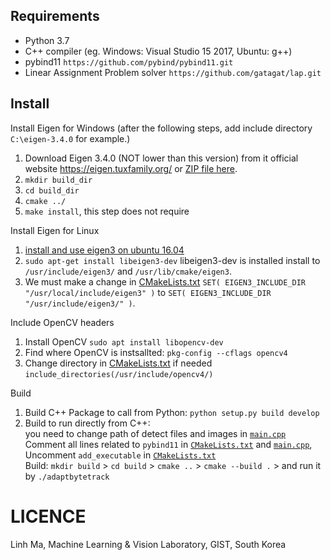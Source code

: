 
## Requirements

- Python 3.7
- C++ compiler (eg. Windows: Visual Studio 15 2017, Ubuntu: g++)
- pybind11 `https://github.com/pybind/pybind11.git`
- Linear Assignment Problem solver `https://github.com/gatagat/lap.git`
## Install

Install Eigen for Windows (after the following steps, add include directory `C:\eigen-3.4.0` for example.)
1) Download Eigen 3.4.0 (NOT lower than this version) from it official website https://eigen.tuxfamily.org/ or [ZIP file here](https://gitlab.com/libeigen/eigen/-/archive/3.4.0/eigen-3.4.0.zip).
2) `mkdir build_dir`
3) `cd build_dir`
4) `cmake ../`
5) `make install`, this step does not require

Install Eigen for Linux
1) [install and use eigen3 on ubuntu 16.04](https://kezunlin.me/post/d97b21ee/) 
2) `sudo apt-get install libeigen3-dev` libeigen3-dev is installed install to `/usr/include/eigen3/` and `/usr/lib/cmake/eigen3`.
3) We must make a change in [CMakeLists.txt](CMakeLists.txt) `SET( EIGEN3_INCLUDE_DIR "/usr/local/include/eigen3" )` to `SET( EIGEN3_INCLUDE_DIR "/usr/include/eigen3/" )`.

Include OpenCV headers
1) Install OpenCV `sudo apt install libopencv-dev`
2) Find where OpenCV is instsallted: `pkg-config --cflags opencv4`
3) Change directory in [CMakeLists.txt](CMakeLists.txt) if needed `include_directories(/usr/include/opencv4/)`

Build
1) Build C++ Package to call from Python: `python setup.py build develop`
2) Build to run directly from C++:  
   you need to change path of detect files and images in [`main.cpp`](src%2Fmain.cpp)    
   Comment all lines related to `pybind11` in [`CMakeLists.txt`](CMakeLists.txt) and [`main.cpp`](src%2Fmain.cpp), Uncomment `add_executable` in [`CMakeLists.txt`](CMakeLists.txt)     
   Build: `mkdir build` > `cd build` > `cmake ..` > `cmake --build .` > and run it by `./adaptbytetrack`

LICENCE
=======
Linh Ma, Machine Learning & Vision Laboratory, GIST, South Korea